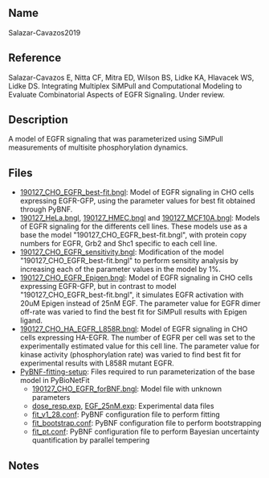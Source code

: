 ## Name
Salazar-Cavazos2019

## Reference
Salazar-Cavazos E, Nitta CF, Mitra ED, Wilson BS, Lidke KA, Hlavacek WS, Lidke DS. Integrating Multiplex SiMPull and Computational Modeling to Evaluate Combinatorial Aspects of EGFR Signaling. Under review.

## Description
A model of EGFR signaling that was parameterized using SiMPull measurements of multisite phosphorylation dynamics.

## Files
* [190127_CHO_EGFR_best-fit.bngl](190127_CHO_EGFR_best-fit.bngl): Model of EGFR signaling in CHO cells expressing EGFR-GFP, using the parameter values for best fit obtained through PyBNF.
* [190127_HeLa.bngl](190127_HeLa.bngl),  [190127_HMEC.bngl](190127_HMEC.bngl) and [190127_MCF10A.bngl](190127_MCF10A.bngl): Models of EGFR signaling for the differents cell lines. These models use as a base the model "190127\_CHO\_EGFR\_best-fit.bngl", with protein copy numbers for EGFR, Grb2 and Shc1 specific to each cell line.
* [190127_CHO_EGFR_sensitivity.bngl](190127_CHO_EGFR_sensitivity.bngl): Modification of the model "190127\_CHO\_EGFR\_best-fit.bngl" to perform sensitity analysis by increasing each of the parameter values in the model by 1%.
* [190127_CHO_EGFR_Epigen.bngl](190127_CHO_EGFR_Epigen.bngl): Model of EGFR signaling in CHO cells expressing EGFR-GFP, but in contrast to model "190127_CHO_EGFR_best-fit.bngl", it simulates EGFR activation with 20uM Epigen instead of 25nM EGF. The parameter value for EGFR dimer off-rate was varied to find the best fit for SiMPull results with Epigen ligand.
* [190127_CHO_HA_EGFR_L858R.bngl](190127_CHO_HA_EGFR_L858R.bngl): Model of EGFR signaling in CHO cells expressing HA-EGFR. The number of EGFR per cell was set to the experimentally estimated value for this cell line. The parameter value for kinase activity (phosphorylation rate) was varied to find best fit for experimental results with L858R mutant EGFR.
* [PyBNF-fitting-setup](PyBNF-fitting-setup): Files required to run parameterization of the base model in PyBioNetFit
  * [190127_CHO_EGFR_forBNF.bngl](PyBNF-fitting-setup/190127_CHO_EGFR_forBNF.bngl): Model file with unknown parameters
  * [dose_resp.exp](PyBNF-fitting-setup/dose_resp.exp), [EGF_25nM.exp](PyBNF-fitting-setup/EGF_25nM.exp): Experimental data files
  * [fit_v1_28.conf](PyBNF-fitting-setup/fit_v1_28.conf): PyBNF configuration file to perform fitting
  * [fit_bootstrap.conf](PyBNF-fitting-setup/fit_bootstrap.conf): PyBNF configuration file to perform bootstrapping
  * [fit_pt.conf](PyBNF-fitting-setup/fit_pt.conf): PyBNF configuration file to perform Bayesian uncertainty quantification by parallel tempering
  


## Notes
